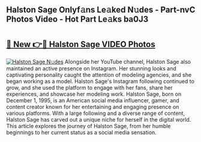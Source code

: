 ## Halston Sage Onlyf𝚊ns Le𝚊ked N𝚞des - Part-nvC Photos Video - Hot Part Le𝚊ks ba0J3

# <h2><a href="http://ab63021.deff.icu/?id=Halston+Sage">🔗 New 👉🔴 Halston Sage VIDEO Photos</a></h2>

[![Halston Sage N𝚞des](https://i.imgur.com/rIISA9y.gif)](http://ab63021.deff.icu/?id=Halston+Sage)
Alongside her YouTube channel, Halston Sage also maintained an active presence on Instagram. Her stunning looks and captivating personality caught the attention of modeling agencies, and she began working as a model. Halston Sage's Instagram following continued to grow, and she used the platform to engage with her fans, share her experiences, and showcase her modeling work. Halston Sage, born on December 1, 1995, is an American social media influencer, gamer, and content creator known for her entertaining and engaging presence on various platforms. With a large following and a diverse range of content, Halston Sage has carved out a unique niche for herself in the digital world. This article explores the journey of Halston Sage, from her humble beginnings to her current status as a social media sensation.
